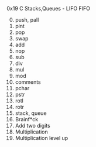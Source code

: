 0x19 C Stacks,Queues - LIFO FIFO

0. push, pall
1. pint
2. pop
3. swap
4. add
5. nop
6. sub
7. div
8. mul
9. mod
10. comments
11. pchar
12. pstr
13. rotl
14. rotr
15. stack, queue
16. Brainf*ck
17. Add two digits
18. Multiplication
19. Multiplication level up
